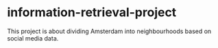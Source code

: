 # information-retrieval-project
This project is about dividing Amsterdam into neighbourhoods based on social media data.
